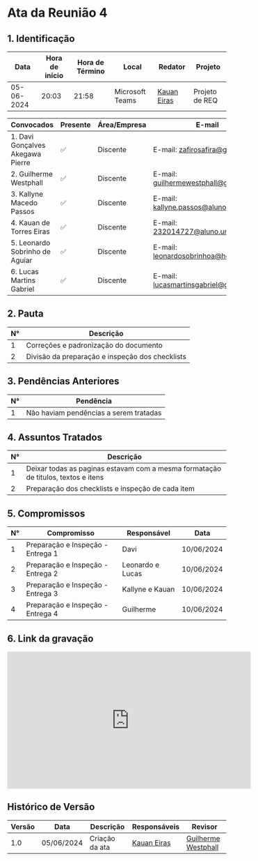 # **Ata da Reunião 4**

## 1. Identificação

| Data       | Hora de início | Hora de Término | Local           | Redator                                         | Projeto        |
| ---------- | -------------- | --------------- | --------------- | ----------------------------------------------- | -------------- |
| 05-06-2024 | 20:03          | 21:58           | Microsoft Teams | [Kauan Eiras](https://github.com/kauaneiras) | Projeto de REQ |

| Convocados                       | Presente | Área/Empresa | E-mail                                                                        |
| -------------------------------- | -------- | ------------ | ----------------------------------------------------------------------------- |
| 1. Davi Gonçalves Akegawa Pierre | ✅        | Discente     | E-mail: [zafirosafira@gmail.com](mailto:zafirosafira@gmail.com)               |
| 2. Guilherme Westphall           | ✅        | Discente     | E-mail: [guilhermewestphall@gmail.com](mailto:guilhermewestphall@gmail.com)   |
| 3. Kallyne Macedo Passos         | ✅        | Discente     | E-mail: [kallyne.passos@aluno.unb.br](mailto:kallyne.passos@aluno.unb.br)     |
| 4. Kauan de Torres Eiras         | ✅        | Discente     | E-mail: [232014727@aluno.unb.br](mailto:232014727@aluno.unb.br)               |
| 5. Leonardo Sobrinho de Aguiar   | ✅        | Discente     | E-mail: [leonardosobrinhoa@hotmail.com](mailto:leonardosobrinhoa@hotmail.com) |
| 6. Lucas Martins Gabriel         | ✅        | Discente     | E-mail: [lucasmartinsgabriel@gmail.com](mailto:lucasmartinsgabriel@gmail.com) |

## 2. Pauta

| N°  | Descrição                                       |
| --- | ----------------------------------------------- |
| 1   | Correções e padronização do documento           |
| 2   | Divisão da preparação e inspeção dos checklists |


## 3. Pendências Anteriores

| N°  | Pendência                              |
| --- | -------------------------------------- |
| 1   | Não haviam pendências a serem tratadas |


## 4. Assuntos Tratados

| N°  | Descrição                                                                         |
| --- | --------------------------------------------------------------------------------- |
| 1   | Deixar todas as paginas estavam com a mesma formatação de titulos, textos e itens |
| 2   | Preparação dos checklists e inspeção de cada item                                 |


## 5. Compromissos

| N°  | Compromisso                             | Responsável               | Data       |
| --- | --------------------------------------- | ------------------------- | ---------- |
| 1   | Preparação e Inspeção - Entrega 1       | Davi                      | 10/06/2024 | 
| 2   | Preparação e Inspeção - Entrega 2       | Leonardo e Lucas          | 10/06/2024 | 
| 3   | Preparação e Inspeção - Entrega 3       | Kallyne e Kauan           | 10/06/2024 | 
| 4   | Preparação e Inspeção - Entrega 4       | Guilherme                 | 10/06/2024 | 


## 6. Link da gravação

<iframe width="560" height="315" src="https://www.youtube.com/embed/6zOX0H4x2vA?si=A3arX1aN62lAuX1F" title="YouTube video player" frameborder="0" allow="accelerometer; autoplay; clipboard-write; encrypted-media; gyroscope; picture-in-picture; web-share" referrerpolicy="strict-origin-when-cross-origin" allowfullscreen></iframe>

## Histórico de Versão

| Versão | Data       | Descrição      | Responsáveis                                    | Revisor                                         |
| ------ | ---------- | -------------- | ----------------------------------------------- | ----------------------------------------------- |
| 1.0    | 05/06/2024 | Criação da ata | [Kauan Eiras](https://github.com/kauaneiras) | [Guilherme Westphall](https://github.com/west7) |